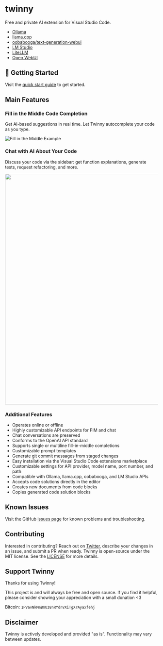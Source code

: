 # twinny

Free and private AI extension for Visual Studio Code.

- [Ollama](https://github.com/jmorganca/ollama)
- [llama.cpp](https://github.com/ggerganov/llama.cpp)
- [oobabooga/text-generation-webui](https://github.com/oobabooga/text-generation-webui)
- [LM Studio](https://github.com/lmstudio-ai)
- [LiteLLM](https://github.com/BerriAI/litellm)
- [Open WebUI](https://github.com/open-webui/open-webui)

## 🚀 Getting Started

Visit the [quick start guide](https://twinnydotdev.github.io/twinny-docs/general/quick-start/) to get started.

## Main Features

### Fill in the Middle Code Completion

Get AI-based suggestions in real time. Let Twinny autocomplete your code as you type.

![Fill in the Middle Example](https://github.com/rjmacarthy/twinny/assets/5537428/69f567c0-2700-4474-b621-6099255bc87b)

### Chat with AI About Your Code

Discuss your code via the sidebar: get function explanations, generate tests, request refactoring, and more.

<img src="https://github.com/rjmacarthy/twinny/assets/5537428/a5c5bb34-60f6-41f6-8226-c62cf4c17c1d" width="760"/>

### Additional Features

- Operates online or offline
- Highly customizable API endpoints for FIM and chat
- Chat conversations are preserved
- Conforms to the OpenAI API standard
- Supports single or multiline fill-in-middle completions
- Customizable prompt templates
- Generate git commit messages from staged changes
- Easy installation via the Visual Studio Code extensions marketplace
- Customizable settings for API provider, model name, port number, and path
- Compatible with Ollama, llama.cpp, oobabooga, and LM Studio APIs
- Accepts code solutions directly in the editor
- Creates new documents from code blocks
- Copies generated code solution blocks

## Known Issues

Visit the GitHub [issues page](https://github.com/rjmacarthy/twinny/issues) for known problems and troubleshooting.

## Contributing

Interested in contributing? Reach out on [Twitter](https://x.com/twinnydotdev), describe your changes in an issue, and submit a PR when ready. Twinny is open-source under the MIT license. See the [LICENSE](https://github.com/rjmacarthy/twinny/blob/master/LICENSE) for more details.

## Support Twinny

Thanks for using Twinny! 

This project is and will always be free and open source. If you find it helpful, please consider showing your appreciation with a small donation <3

Bitcoin: `1PVavNkMmBmUz8nRYdnVXiTgXrAyaxfehj`

## Disclaimer

Twinny is actively developed and provided "as is". Functionality may vary between updates.
